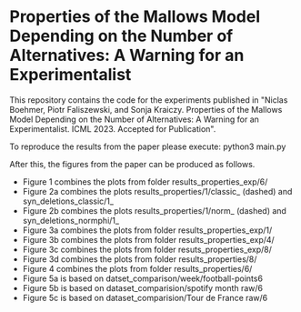 # Properties of the Mallows Model Depending on the Number of Alternatives: A Warning for an Experimentalist

This repository contains the code for the experiments published in "Niclas Boehmer, Piotr Faliszewski, and Sonja Kraiczy. Properties of the Mallows Model Depending on the Number of Alternatives: A Warning for an Experimentalist. ICML 2023. Accepted for Publication".

To reproduce the results from the paper please execute: 
python3 main.py 

After this, the figures from the paper can be produced as follows. 
- Figure 1 combines the plots from folder results_properties_exp/6/
- Figure 2a combines the plots results_properties/1/classic_ (dashed) and syn_deletions_classic/1_
- Figure 2b combines the plots results_properties/1/norm_ (dashed) and syn_deletions_normphi/1_
- Figure 3a combines the plots from folder results_properties_exp/1/
- Figure 3b combines the plots from folder results_properties_exp/4/
- Figure 3c combines the plots from folder resuts_properties_exp/8/
- Figure 3d combines the plots from folder results_properties/8/
- Figure 4 combines the plots from folder results_properties/6/
- Figure 5a is based on datset_comparison/week/football-points6
- Figure 5b is based on dataset_comparision/spotify month raw/6
- Figure 5c is based on dataset_comparision/Tour de France raw/6
